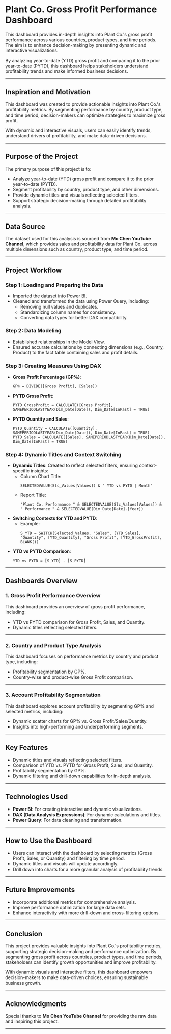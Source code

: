 # Plant Co. Gross Profit Performance Dashboard

This dashboard provides in-depth insights into Plant Co.'s gross profit performance across various countries, product types, and time periods. The aim is to enhance decision-making by presenting dynamic and interactive visualizations.

By analyzing year-to-date (YTD) gross profit and comparing it to the prior year-to-date (PYTD), this dashboard helps stakeholders understand profitability trends and make informed business decisions.

---

## Inspiration and Motivation

This dashboard was created to provide actionable insights into Plant Co.'s profitability metrics. By segmenting performance by country, product type, and time period, decision-makers can optimize strategies to maximize gross profit.

With dynamic and interactive visuals, users can easily identify trends, understand drivers of profitability, and make data-driven decisions.

---

## Purpose of the Project

The primary purpose of this project is to:

- Analyze year-to-date (YTD) gross profit and compare it to the prior year-to-date (PYTD).
- Segment profitability by country, product type, and other dimensions.
- Provide dynamic titles and visuals reflecting selected filters.
- Support strategic decision-making through detailed profitability analysis.

---

## Data Source

The dataset used for this analysis is sourced from **Mo Chen YouTube Channel**, which provides sales and profitability data for Plant Co. across multiple dimensions such as country, product type, and time period.

---

## Project Workflow

### Step 1: Loading and Preparing the Data

- Imported the dataset into Power BI.
- Cleaned and transformed the data using Power Query, including:
  - Removing null values and duplicates.
  - Standardizing column names for consistency.
  - Converting data types for better DAX compatibility.

### Step 2: Data Modeling

- Established relationships in the Model View.
- Ensured accurate calculations by connecting dimensions (e.g., Country, Product) to the fact table containing sales and profit details.

### Step 3: Creating Measures Using DAX

- **Gross Profit Percentage (GP%)**:
  ```DAX
  GP% = DIVIDE([Gross Profit], [Sales])
  ```
- **PYTD Gross Profit**:
  ```DAX
  PYTD_GrossProfit = CALCULATE([Gross Profit], SAMEPERIODLASTYEAR(Dim_Date[Date]), Dim_Date[InPast] = TRUE)
  ```
- **PYTD Quantity and Sales**:
  ```DAX
  PYTD_Quantity = CALCULATE([Quantity], SAMEPERIODLASTYEAR(Dim_Date[Date]), Dim_Date[InPast] = TRUE)
  PYTD_Sales = CALCULATE([Sales], SAMEPERIODLASTYEAR(Dim_Date[Date]), Dim_Date[InPast] = TRUE)
  ```

### Step 4: Dynamic Titles and Context Switching

- **Dynamic Titles**: Created to reflect selected filters, ensuring context-specific insights:
  - Column Chart Title:
    ```DAX
    SELECTEDVALUE(Slc_Values[Values]) & " YTD vs PYTD | Month"
    ```
  - Report Title:
    ```DAX
    "Plant Co. Performance " & SELECTEDVALUE(Slc_Values[Values]) & " Performance " & SELECTEDVALUE(Dim_Date[Date].[Year])
    ```
- **Switching Contexts for YTD and PYTD**:
  - Example:
    ```DAX
    S_YTD = SWITCH(Selected_Values, "Sales", [YTD_Sales], "Quantity", [YTD_Quantity], "Gross Profit", [YTD_GrossProfit], BLANK())
    ```
- **YTD vs PYTD Comparison**:
  ```DAX
  YTD vs PYTD = [S_YTD] - [S_PYTD]
  ```

---

## Dashboards Overview

### 1. Gross Profit Performance Overview

This dashboard provides an overview of gross profit performance, including:

- YTD vs PYTD comparison for Gross Profit, Sales, and Quantity.
- Dynamic titles reflecting selected filters.

---

### 2. Country and Product Type Analysis

This dashboard focuses on performance metrics by country and product type, including:

- Profitability segmentation by GP%.
- Country-wise and product-wise Gross Profit comparison.

---

### 3. Account Profitability Segmentation

This dashboard explores account profitability by segmenting GP% and selected metrics, including:

- Dynamic scatter charts for GP% vs. Gross Profit/Sales/Quantity.
- Insights into high-performing and underperforming segments.

---

## Key Features

- Dynamic titles and visuals reflecting selected filters.
- Comparison of YTD vs. PYTD for Gross Profit, Sales, and Quantity.
- Profitability segmentation by GP%.
- Dynamic filtering and drill-down capabilities for in-depth analysis.

---

## Technologies Used

- **Power BI**: For creating interactive and dynamic visualizations.
- **DAX (Data Analysis Expressions)**: For dynamic calculations and titles.
- **Power Query**: For data cleaning and transformation.

---

## How to Use the Dashboard

- Users can interact with the dashboard by selecting metrics (Gross Profit, Sales, or Quantity) and filtering by time period.
- Dynamic titles and visuals will update accordingly.
- Drill down into charts for a more granular analysis of profitability trends.

---

## Future Improvements

- Incorporate additional metrics for comprehensive analysis.
- Improve performance optimization for large data sets.
- Enhance interactivity with more drill-down and cross-filtering options.

---

## Conclusion

This project provides valuable insights into Plant Co.'s profitability metrics, supporting strategic decision-making and performance optimization. By segmenting gross profit across countries, product types, and time periods, stakeholders can identify growth opportunities and improve profitability.

With dynamic visuals and interactive filters, this dashboard empowers decision-makers to make data-driven choices, ensuring sustainable business growth.

---

## Acknowledgments

Special thanks to **Mo Chen YouTube Channel** for providing the raw data and inspiring this project.

---

